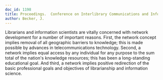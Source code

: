 ```yaml
---
doc_id: 1198
title: Proceedings.  Conference on Interlibrary Communications and Information Networks
author: Becker, J.
---
```


Librarians and information scientists are vitally concerned
with network development for a number of important reasons.
First, the network concept implies removal of all geographic
barriers to knowledge; this is made possible by advances in
telecommunications technology.  Second, a network implies
equal access by any individual for any purpose to the sum total
of the nation's knowledge resources; this has been a long-standing
educational goal.  And third, a network implies positive
redirection of the basic professional goals and objectives of
librarianship and information science.